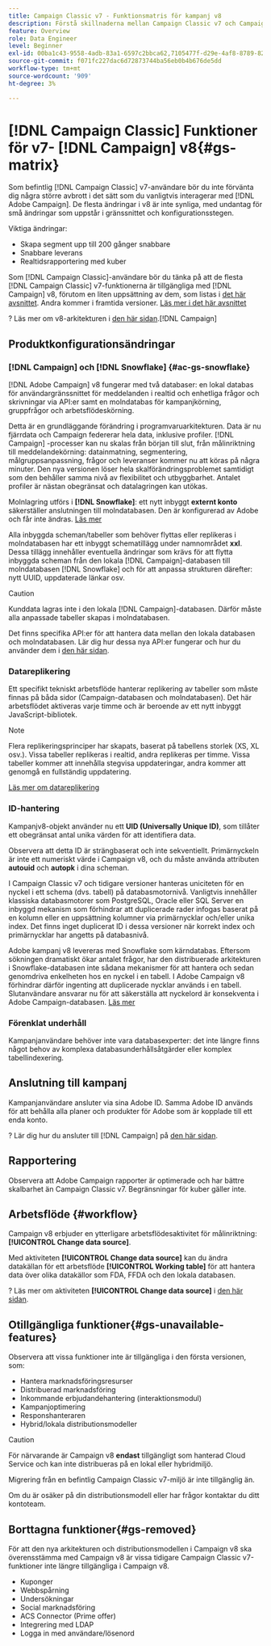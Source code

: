 ```yaml
---
title: Campaign Classic v7 - Funktionsmatris för kampanj v8
description: Förstå skillnaderna mellan Campaign Classic v7 och Campaign v8
feature: Overview
role: Data Engineer
level: Beginner
exl-id: 00ba1c43-9558-4adb-83a1-6597c2bbca62,7105477f-d29e-4af8-8789-82b4459761b0
source-git-commit: f071fc227dac6d72873744ba56eb0b4b676de5dd
workflow-type: tm+mt
source-wordcount: '909'
ht-degree: 3%

---
```


# [!DNL Campaign Classic] Funktioner för v7- [!DNL Campaign] v8{#gs-matrix}

Som befintlig [!DNL Campaign Classic] v7-användare bör du inte förvänta dig några större avbrott i det sätt som du vanligtvis interagerar med [!DNL Adobe Campaign]. De flesta ändringar i v8 är inte synliga, med undantag för små ändringar som uppstår i gränssnittet och konfigurationsstegen.

Viktiga ändringar:

* Skapa segment upp till 200 gånger snabbare
* Snabbare leverans
* Realtidsrapportering med kuber

Som [!DNL Campaign Classic]-användare bör du tänka på att de flesta [!DNL Campaign Classic] v7-funktionerna är tillgängliga med [!DNL Campaign] v8, förutom en liten uppsättning av dem, som listas i [det här avsnittet](#gs-removed). Andra kommer i framtida versioner. [Läs mer i det här avsnittet](#gs-unavailable-features)

? Läs mer om v8-arkitekturen i [den här sidan](../dev/architecture.md).[!DNL Campaign]

## Produktkonfigurationsändringar

### [!DNL Campaign] och  [!DNL Snowflake] {#ac-gs-snowflake}

[!DNL Adobe Campaign] v8 fungerar med två databaser: en lokal databas för användargränssnittet för meddelanden i realtid och enhetliga frågor och skrivningar via API:er samt en molndatabas för kampanjkörning, gruppfrågor och arbetsflödeskörning.

Detta är en grundläggande förändring i programvaruarkitekturen. Data är nu fjärrdata och Campaign federerar hela data, inklusive profiler. [!DNL Campaign] -processer kan nu skalas från början till slut, från målinriktning till meddelandekörning: datainmatning, segmentering, målgruppsanpassning, frågor och leveranser kommer nu att köras på några minuter. Den nya versionen löser hela skalförändringsproblemet samtidigt som den behåller samma nivå av flexibilitet och utbyggbarhet. Antalet profiler är nästan obegränsat och datalagringen kan utökas.

Molnlagring utförs i **[!DNL Snowflake]**: ett nytt inbyggt **externt konto** säkerställer anslutningen till molndatabasen. Den är konfigurerad av Adobe och får inte ändras. [Läs mer](../config/external-accounts.md)

Alla inbyggda scheman/tabeller som behöver flyttas eller replikeras i molndatabasen har ett inbyggt schematillägg under namnområdet **xxl**. Dessa tillägg innehåller eventuella ändringar som krävs för att flytta inbyggda scheman från den lokala [!DNL Campaign]-databasen till molndatabasen [!DNL Snowflake] och för att anpassa strukturen därefter: nytt UUID, uppdaterade länkar osv.

>[!CAUTION]
>
> Kunddata lagras inte i den lokala [!DNL Campaign]-databasen. Därför måste alla anpassade tabeller skapas i molndatabasen.

Det finns specifika API:er för att hantera data mellan den lokala databasen och molndatabasen. Lär dig hur dessa nya API:er fungerar och hur du använder dem i [den här sidan](../dev/new-apis.md).

### Datareplikering

Ett specifikt tekniskt arbetsflöde hanterar replikering av tabeller som måste finnas på båda sidor (Campaign-databasen och molndatabasen). Det här arbetsflödet aktiveras varje timme och är beroende av ett nytt inbyggt JavaScript-bibliotek.

>[!NOTE]
>
> Flera replikeringsprinciper har skapats, baserat på tabellens storlek (XS, XL osv.).
> Vissa tabeller replikeras i realtid, andra replikeras per timme. Vissa tabeller kommer att innehålla stegvisa uppdateringar, andra kommer att genomgå en fullständig uppdatering.

[Läs mer om datareplikering](../config/replication.md)

### ID-hantering

Kampanjv8-objekt använder nu ett **UID (Universally Unique ID)**, som tillåter ett obegränsat antal unika värden för att identifiera data.

Observera att detta ID är strängbaserat och inte sekventiellt. Primärnyckeln är inte ett numeriskt värde i Campaign v8, och du måste använda attributen **autouid** och **autopk** i dina scheman.

I Campaign Classic v7 och tidigare versioner hanteras uniciteten för en nyckel i ett schema (dvs. tabell) på databasmotornivå. Vanligtvis innehåller klassiska databasmotorer som PostgreSQL, Oracle eller SQL Server en inbyggd mekanism som förhindrar att duplicerade rader infogas baserat på en kolumn eller en uppsättning kolumner via primärnycklar och/eller unika index. Det finns inget duplicerat ID i dessa versioner när korrekt index och primärnycklar har angetts på databasnivå.

Adobe kampanj v8 levereras med Snowflake som kärndatabas. Eftersom sökningen dramatiskt ökar antalet frågor, har den distribuerade arkitekturen i Snowflake-databasen inte sådana mekanismer för att hantera och sedan genomdriva enkelheten hos en nyckel i en tabell. I Adobe Campaign v8 förhindrar därför ingenting att duplicerade nycklar används i en tabell. Slutanvändare ansvarar nu för att säkerställa att nyckelord är konsekventa i Adobe Campaign-databasen. [Läs mer](../dev/keys.md)

### Förenklat underhåll

Kampanjanvändare behöver inte vara databasexperter: det inte längre finns något behov av komplexa databasunderhållsåtgärder eller komplex tabellindexering.

## Anslutning till kampanj

Kampanjanvändare ansluter via sina Adobe ID. Samma Adobe ID används för att behålla alla planer och produkter för Adobe som är kopplade till ett enda konto.

? Lär dig hur du ansluter till [!DNL Campaign] på [den här sidan](connect.md).

## Rapportering

Observera att Adobe Campaign rapporter är optimerade och har bättre skalbarhet än Campaign Classic v7. Begränsningar för kuber gäller inte.

## Arbetsflöde {#workflow}

Campaign v8 erbjuder en ytterligare arbetsflödesaktivitet för målinriktning: **[!UICONTROL Change data source]**.

Med aktiviteten **[!UICONTROL Change data source]** kan du ändra datakällan för ett arbetsflöde **[!UICONTROL Working table]** för att hantera data över olika datakällor som FDA, FFDA och den lokala databasen.

? Läs mer om aktiviteten **[!UICONTROL Change data source]** i [den här sidan](../config/workflows.md#change-data-source-activity).

## Otillgängliga funktioner{#gs-unavailable-features}

Observera att vissa funktioner inte är tillgängliga i den första versionen, som:

* Hantera marknadsföringsresurser
* Distribuerad marknadsföring
* Inkommande erbjudandehantering (interaktionsmodul)
* Kampanjoptimering
* Responshanteraren
* Hybrid/lokala distributionsmodeller

>[!CAUTION]
>
>För närvarande är Campaign v8 **endast** tillgängligt som hanterad Cloud Service och kan inte distribueras på en lokal eller hybridmiljö.
>
>Migrering från en befintlig Campaign Classic v7-miljö är inte tillgänglig än.
>
>Om du är osäker på din distributionsmodell eller har frågor kontaktar du ditt kontoteam.

## Borttagna funktioner{#gs-removed}

För att den nya arkitekturen och distributionsmodellen i Campaign v8 ska överensstämma med Campaign v8 är vissa tidigare Campaign Classic v7-funktioner inte längre tillgängliga i Campaign v8.

* Kuponger
* Webbspårning
* Undersökningar
* Social marknadsföring
* ACS Connector (Prime offer)
* Integrering med LDAP
* Logga in med användare/lösenord
